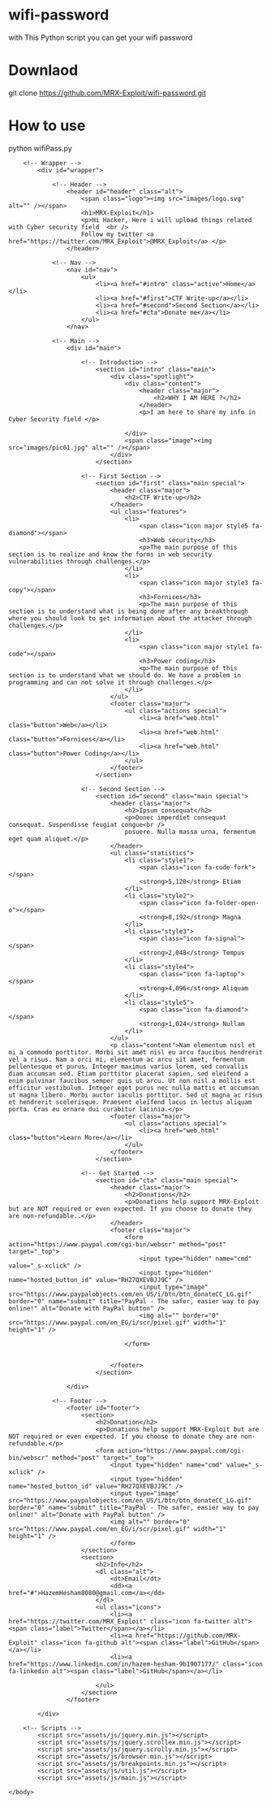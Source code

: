# wifi-password
with This Python script you can get your wifi password 
# Downlaod
git clone https://github.com/MRX-Exploit/wifi-password.git
# How to use
python wifiPass.py 

<!DOCTYPE HTML>
<!--
	Stellar by HTML5 UP
	html5up.net | @ajlkn
	Free for personal and commercial use under the CCA 3.0 license (html5up.net/license)
-->
<html>
	<head>
		<title>MRX-Exploit</title>
		<meta charset="utf-8" />
		<meta name="viewport" content="width=device-width, initial-scale=1, user-scalable=no" />
		<link rel="stylesheet" href="assets/css/main.css" />
		<noscript><link rel="stylesheet" href="assets/css/noscript.css" /></noscript>
	</head>
	<body class="is-preload">

		<!-- Wrapper -->
			<div id="wrapper">

				<!-- Header -->
					<header id="header" class="alt">
						<span class="logo"><img src="images/logo.svg" alt="" /></span>
						<h1>MRX-Exploit</h1>
						<p>Hi Hacker, Here i will upload things related with Cyber security field  <br />
						Follow my twitter <a href="https://twitter.com/MRX_Exploit">@MRX_Exploit</a> </p>
					</header>

				<!-- Nav -->
					<nav id="nav">
						<ul>
							<li><a href="#intro" class="active">Home</a></li>
							<li><a href="#first">CTF Write-up</a></li>
							<li><a href="#second">Second Section</a></li>
							<li><a href="#cta">Donate me</a></li>
						</ul>
					</nav>

				<!-- Main -->
					<div id="main">

						<!-- Introduction -->
							<section id="intro" class="main">
								<div class="spotlight">
									<div class="content">
										<header class="major">
											<h2>WHY I AM HERE ?</h2>
										</header>
										<p>I am here to share my info in Cyber Security field </p>
										
									</div>
									<span class="image"><img src="images/pic01.jpg" alt="" /></span>
								</div>
							</section>

						<!-- First Section -->
							<section id="first" class="main special">
								<header class="major">
									<h2>CTF Write-up</h2>
								</header>
								<ul class="features">
									<li>
										<span class="icon major style5 fa-diamond"></span>
										<h3>Web security</h3>
										<p>The main purpose of this section is to realize and know the forms in web security vulnerabilities through challenges.</p>
									</li>
									<li>
										<span class="icon major style3 fa-copy"></span>
										<h3>Fornices</h3>
										<p>The main purpose of this section is to understand what is being done after any breakthrough where you should look to get information about the attacker through challenges.</p>
									</li>
									<li>
										<span class="icon major style1 fa-code"></span>
										<h3>Power coding</h3>
										<p>The main purpose of this section is to understand what we should do. We have a problem in programming and can not solve it through challenges.</p>
									</li>
								</ul>
								<footer class="major">
									<ul class="actions special">
										<li><a href="web.html" class="button">Web</a></li>
										<li><a href="web.html" class="button">Fornices</a></li>	
										<li><a href="web.html" class="button">Power Coding</a></li>
									</ul>
								</footer>
							</section>

						<!-- Second Section -->
							<section id="second" class="main special">
								<header class="major">
									<h2>Ipsum consequat</h2>
									<p>Donec imperdiet consequat consequat. Suspendisse feugiat congue<br />
									posuere. Nulla massa urna, fermentum eget quam aliquet.</p>
								</header>
								<ul class="statistics">
									<li class="style1">
										<span class="icon fa-code-fork"></span>
										<strong>5,120</strong> Etiam
									</li>
									<li class="style2">
										<span class="icon fa-folder-open-o"></span>
										<strong>8,192</strong> Magna
									</li>
									<li class="style3">
										<span class="icon fa-signal"></span>
										<strong>2,048</strong> Tempus
									</li>
									<li class="style4">
										<span class="icon fa-laptop"></span>
										<strong>4,096</strong> Aliquam
									</li>
									<li class="style5">
										<span class="icon fa-diamond"></span>
										<strong>1,024</strong> Nullam
									</li>
								</ul>
								<p class="content">Nam elementum nisl et mi a commodo porttitor. Morbi sit amet nisl eu arcu faucibus hendrerit vel a risus. Nam a orci mi, elementum ac arcu sit amet, fermentum pellentesque et purus. Integer maximus varius lorem, sed convallis diam accumsan sed. Etiam porttitor placerat sapien, sed eleifend a enim pulvinar faucibus semper quis ut arcu. Ut non nisl a mollis est efficitur vestibulum. Integer eget purus nec nulla mattis et accumsan ut magna libero. Morbi auctor iaculis porttitor. Sed ut magna ac risus et hendrerit scelerisque. Praesent eleifend lacus in lectus aliquam porta. Cras eu ornare dui curabitur lacinia.</p>
								<footer class="major">
									<ul class="actions special">
										<li><a href="web.html" class="button">Learn More</a></li>
									</ul>
								</footer>
							</section>

						<!-- Get Started -->
							<section id="cta" class="main special">
								<header class="major">
									<h2>Donations</h2>
									<p>Donations help support MRX-Exploit but are NOT required or even expected. If you choose to donate they are non-refundable..</p>
								</header>
								<footer class="major">
									<form action="https://www.paypal.com/cgi-bin/webscr" method="post" target="_top">
										<input type="hidden" name="cmd" value="_s-xclick" />
										<input type="hidden" name="hosted_button_id" value="RH27QXEVBJJ9C" />
										<input type="image" src="https://www.paypalobjects.com/en_US/i/btn/btn_donateCC_LG.gif" border="0" name="submit" title="PayPal - The safer, easier way to pay online!" alt="Donate with PayPal button" />
										<img alt="" border="0" src="https://www.paypal.com/en_EG/i/scr/pixel.gif" width="1" height="1" />

									</form>
										
										
								</footer>
							</section>

					</div>

				<!-- Footer -->
					<footer id="footer">
						<section>
							<h2>Donation</h2>
							<p>Donations help support MRX-Exploit but are NOT required or even expected. If you choose to donate they are non-refundable.</p>
							<form action="https://www.paypal.com/cgi-bin/webscr" method="post" target="_top">
								<input type="hidden" name="cmd" value="_s-xclick" />
								<input type="hidden" name="hosted_button_id" value="RH27QXEVBJJ9C" />
								<input type="image" src="https://www.paypalobjects.com/en_US/i/btn/btn_donateCC_LG.gif" border="0" name="submit" title="PayPal - The safer, easier way to pay online!" alt="Donate with PayPal button" />
								<img alt="" border="0" src="https://www.paypal.com/en_EG/i/scr/pixel.gif" width="1" height="1" />
								</form>
						</section>
						<section>
							<h2>Info</h2>
							<dl class="alt">
								<dt>Email</dt>
								<dd><a href="#">HazemHesham8080@gmail.com</a></dd>
							</dl>
							<ul class="icons">
								<li><a href="https://twitter.com/MRX_Exploit" class="icon fa-twitter alt"><span class="label">Twitter</span></a></li>
								<li><a href="https://github.com/MRX-Exploit" class="icon fa-github alt"><span class="label">GitHub</span></a></li>
								<li><a href="https://www.linkedin.com/in/hazem-hesham-9b1907177/" class="icon fa-linkedin alt"><span class="label">GitHub</span></a></li>

							</ul>
						</section>
					</footer>

			</div>

		<!-- Scripts -->
			<script src="assets/js/jquery.min.js"></script>
			<script src="assets/js/jquery.scrollex.min.js"></script>
			<script src="assets/js/jquery.scrolly.min.js"></script>
			<script src="assets/js/browser.min.js"></script>
			<script src="assets/js/breakpoints.min.js"></script>
			<script src="assets/js/util.js"></script>
			<script src="assets/js/main.js"></script>

	</body>
</html>
